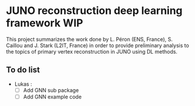 # JUNO reconstruction deep learning  framework WIP

This project summarizes the work done by L. Péron (ENS, France), S. Caillou and J. Stark (L2IT, France) in order to provide preliminary analysis to the topics of primary vertex reconstruction in JUNO using DL methods.

## To do list

- Lukas :
    - [ ] Add GNN sub package
    - [ ] Add GNN example code